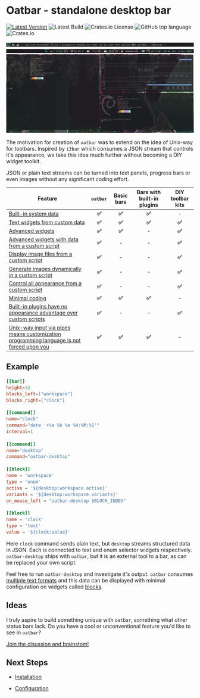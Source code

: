 # Oatbar - standalone desktop bar

[![Latest Version](https://img.shields.io/crates/v/oatbar.svg)](https://crates.io/crates/oatbar)
![Latest Build](https://img.shields.io/github/actions/workflow/status/igor-petruk/oatbar/on-push.yml)
![Crates.io License](https://img.shields.io/crates/l/oatbar)
![GitHub top language](https://img.shields.io/github/languages/top/igor-petruk/oatbar)
![Crates.io](https://img.shields.io/crates/d/oatbar?label=Cargo.io%20downloads)

![Panel Left](panel-sample-left.png)
![Panel Right](panel-sample-right.png)
[![Screenshot](main.png)](main.png)

The motivation for creation of `oatbar` was to extend on the idea of Unix-way for toolbars.
Inspired by `i3bar` which consumes a JSON stream that controls it's appearance, we take this
idea much further without becoming a DIY widget toolkit.

JSON or plain text streams can be turned into text panels, progress bars or even images without
any significant coding effort.

| Feature | **`oatbar`** | Basic bars | Bars with built-in plugins | DIY toolbar kits |
|---------|:-------:|:-----:|:----:|:------:|
| [Built-in system data](configuration/cookbook/data.md) | **✅** | **✅** | **✅** | - |
| [Text widgets from custom data](configuration/block.md#text-block) | **✅** | **✅** | **✅** | **✅** |
| [Advanced widgets](configuration/block.md) | **✅** | **✅** | - | **✅** |
| [Advanced widgets with data from a custom script](configuration/block.md) | **✅** | - | - | **✅** |
| [Display image files from a custom script](configuration/block.md#image-block) | **✅** | - | - | **✅** |
| [Generate images dynamically in a custom script](configuration/cookbook/advanced.md#dynamic-image-block) | **✅** | - | - | **✅** |
| [Control all appearance from a custom script](cookbook/appearance.md) | **✅** | - | - | **✅** |
| [Minimal coding](#example) | **✅** | **✅** | **✅** | - |
| [Built-in plugins have no appearance advantage over custom scripts](configuration/cookbook/data.md#common-blocks) | **✅** | - | - | **✅** |
| [Unix-way input via pipes means customization programming language is not forced upon you](configuration/command) | **✅** | **✅** | **✅** | - |
## Example

```toml
[[bar]]
height=32
blocks_left=["workspace"]
blocks_right=["clock"]

[[command]]
name="clock"
command="date '+%a %b %e %H:%M:%S'"
interval=1

[[command]]
name="desktop"
command="oatbar-desktop"

[[block]]
name = 'workspace'
type = 'enum'
active = '${desktop:workspace.active}'
variants = '${desktop:workspace.variants}'
on_mouse_left = "oatbar-desktop $BLOCK_INDEX"

[[block]]
name = 'clock'
type = 'text'
value = '${clock:value}'
```

Here `clock` command sends plain text, but `desktop` streams
structured data in JSON. Each is connected to text and enum selector
widgets respectively. `oatbar-desktop` ships with `oatbar`, but it is an external tool
to a bar, as can be replaced your own script. 

Feel free to run `oatbar-desktop` and investigate it's output. `oatbar` consumes
[multiple text formats](configuration/command.md#formats) and this data can be
displayed with minimal configuration on widgets called [blocks](configuration/block.md).

## Ideas

I truly aspire to build something unique with `oatbar`, something what other status bars lack. Do you have a cool or unconventional feature you'd like to see in `oatbar`?

[Join the disussion and brainstom!](https://github.com/igor-petruk/oatbar/discussions)

## Next Steps

* [Installation](./installation.md)

* [Configuration](./configuration)
